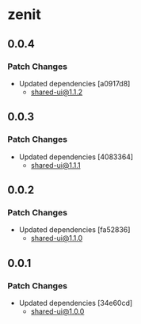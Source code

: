 # zenit

## 0.0.4

### Patch Changes

- Updated dependencies [a0917d8]
  - shared-ui@1.1.2

## 0.0.3

### Patch Changes

- Updated dependencies [4083364]
  - shared-ui@1.1.1

## 0.0.2

### Patch Changes

- Updated dependencies [fa52836]
  - shared-ui@1.1.0

## 0.0.1

### Patch Changes

- Updated dependencies [34e60cd]
  - shared-ui@1.0.0
